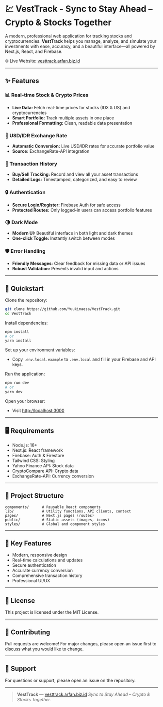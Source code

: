 # 💹 VestTrack - Sync to Stay Ahead – Crypto & Stocks Together
A modern, professional web application for tracking stocks and cryptocurrencies. **VestTrack** helps you manage, analyze, and simulate your investments with ease, accuracy, and a beautiful interface—all powered by Next.js, React, and Firebase.

🌐 Live Website: [vesttrack.arfan.biz.id](https://vesttrack.arfan.biz.id/)

---

## ✨ Features

### 📊 Real-time Stock & Crypto Prices
- **Live Data:** Fetch real-time prices for stocks (IDX & US) and cryptocurrencies
- **Smart Portfolio:** Track multiple assets in one place
- **Professional Formatting:** Clean, readable data presentation

### 💸 USD/IDR Exchange Rate
- **Automatic Conversion:** Live USD/IDR rates for accurate portfolio value
- **Source:** ExchangeRate-API integration

### 🧾 Transaction History
- **Buy/Sell Tracking:** Record and view all your asset transactions
- **Detailed Logs:** Timestamped, categorized, and easy to review

### 🔒 Authentication
- **Secure Login/Register:** Firebase Auth for safe access
- **Protected Routes:** Only logged-in users can access portfolio features

### 🌗 Dark Mode
- **Modern UI:** Beautiful interface in both light and dark themes
- **One-click Toggle:** Instantly switch between modes

### 🛡️ Error Handling
- **Friendly Messages:** Clear feedback for missing data or API issues
- **Robust Validation:** Prevents invalid input and actions

---

## 🚀 Quickstart

Clone the repository:
```sh
git clone https://github.com/Yuukinaesa/VestTrack.git
cd VestTrack
```

Install dependencies:
```sh
npm install
# or
yarn install
```

Set up your environment variables:
- Copy `.env.local.example` to `.env.local` and fill in your Firebase and API keys.

Run the application:
```sh
npm run dev
# or
yarn dev
```

Open your browser:
- Visit [http://localhost:3000](http://localhost:3000)

---

## 🖥️ Requirements
- Node.js: 16+
- Next.js: React framework
- Firebase: Auth & Firestore
- Tailwind CSS: Styling
- Yahoo Finance API: Stock data
- CryptoCompare API: Crypto data
- ExchangeRate-API: Currency conversion

---

## 📂 Project Structure
```
components/      # Reusable React components
lib/             # Utility functions, API clients, context
pages/           # Next.js pages (routes)
public/          # Static assets (images, icons)
styles/          # Global and component styles
```

---

## 🎯 Key Features
- Modern, responsive design
- Real-time calculations and updates
- Secure authentication
- Accurate currency conversion
- Comprehensive transaction history
- Professional UI/UX

---

## 📄 License
This project is licensed under the MIT License.

---

## 🤝 Contributing
Pull requests are welcome! For major changes, please open an issue first to discuss what you would like to change.

---

## 🙋 Support
For questions or support, please open an issue on the repository.

---

> **VestTrack** — [vesttrack.arfan.biz.id](https://vesttrack.arfan.biz.id)
> _Sync to Stay Ahead – Crypto & Stocks Together._
